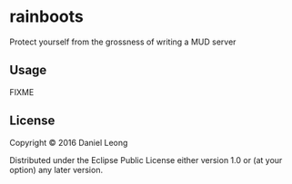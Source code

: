 # rainboots

Protect yourself from the grossness of writing a MUD server

## Usage

FIXME

## License

Copyright © 2016 Daniel Leong

Distributed under the Eclipse Public License either version 1.0 or (at
your option) any later version.

